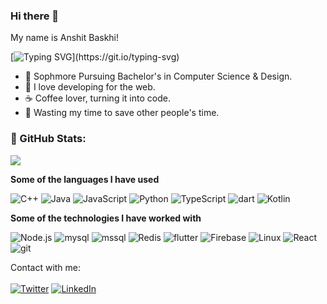 ### Hi there 👋 
  My name is 
 Anshit Baskhi!

[![Typing SVG](https://readme-typing-svg.demolab.com?font=Fira+Code&pause=1000&width=435&lines=You+want+to+change+your+life%3F+;Change+the+way+you+think.)](https://git.io/typing-svg)

- :muscle: Sophmore Pursuing Bachelor's in Computer Science & Design.
- :gift_heart: I love developing for the web.
- :coffee: Coffee lover, turning it into code.
- :dart: Wasting my time to save other people's time.


### 🥇 GitHub Stats:
![](https://github-readme-stats.vercel.app/api?username=anshit-2003&theme=dark&hide_border=false&include_all_commits=false&count_private=false)<br/>

**Some of the languages I have used**

![C++](https://img.shields.io/badge/-C++-000000?style=flat&logo=C%2B%2B&logoColor=00599C)
![Java](https://img.shields.io/badge/-Java-000000?style=flat&logo=Java&logoColor=007396)
![JavaScript](https://img.shields.io/badge/-JavaScript-000000?style=flat&logo=javascript)
![Python](https://img.shields.io/badge/-Python-000000?style=flat&logo=python)
![TypeScript](https://img.shields.io/badge/-TypeScript-000000?style=flat&logo=typescript&logoColor=007ACC)
![dart](https://img.shields.io/badge/-Dart-000000?style=flat&logo=dart)
![Kotlin](https://img.shields.io/badge/-Kotlin-000000?style=flat&logo=kotlin)

**Some of the technologies I have worked with**
<!--icons from Simple Icons-->
![Node.js](https://img.shields.io/badge/-Node.js-000000?style=flat&logo=node.js&logoColor=339933)
![mysql](https://img.shields.io/badge/-MySQL-000000?style=flat&logo=mysql&logoColor=F05032)
![mssql](https://img.shields.io/badge/-MsSQL-000000?style=flat&logo=microsoft-sql-server&logoColor=61DAFB)
![Redis](https://img.shields.io/badge/-Redis-000000?style=flat&logo=redis&logoColor=DC382D)
![flutter](https://img.shields.io/badge/-Flutter-000000?style=flat&logo=flutter&logoColor=white&logoColor=0052CC)
![Firebase](https://img.shields.io/badge/-Firebase-000000?style=flat&logo=firebase&logoColor=61DAFB)
![Linux](https://img.shields.io/badge/-Linux-000000?style=flat&logo=linux&logoColor=FCC624)
![React](https://img.shields.io/badge/-React-000000?style=flat&logo=React&logoColor=61DAFB)
![git](https://img.shields.io/badge/-Git-000000?style=flat&logo=git&logoColor=F05032)


Contact with me: <br>
<br>
[![Twitter](https://img.shields.io/badge/twitter-%231DA1F2.svg?&style=for-the-badge&logo=twitter&logoColor=white)](https://twitter.com/_AnshitB) [![LinkedIn](https://img.shields.io/badge/linkedin-%230077B5.svg?&style=for-the-badge&logo=linkedin&logoColor=white)](https://www.linkedin.com/in/anshit-bakshi-471114218/)
